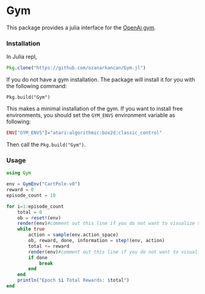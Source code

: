 # Gym

This package provides a julia interface for the [OpenAi gym](https://github.com/openai/gym).

### Installation
In Julia repl,
```julia
Pkg.clone("https://github.com/ozanarkancan/Gym.jl")
```

If you do not have a gym installation. The package will install it for you with the following command:
```
Pkg.build("Gym")
```
This makes a minimal installation of the gym. If you want to install free environments, 
you should set the `GYM_ENVS` environment variable as following:

```julia
ENV["GYM_ENVS"]="atari:algorithmic:box2d:classic_control"
```
Then call the `Pkg.build("Gym")`.

### Usage

```julia
using Gym

env = GymEnv("CartPole-v0")
reward = 0
episode_count = 10

for i=1:episode_count
    total = 0
    ob = reset!(env)
    render(env)#comment out this line if you do not want to visualize the environment
    while true
        action = sample(env.action_space)
        ob, reward, done, information = step!(env, action)
        total += reward
        render(env)#comment out this line if you do not want to visualize the environment
        if done
            break
        end
    end
    println("Epoch $i Total Rewards: $total")
end
```
